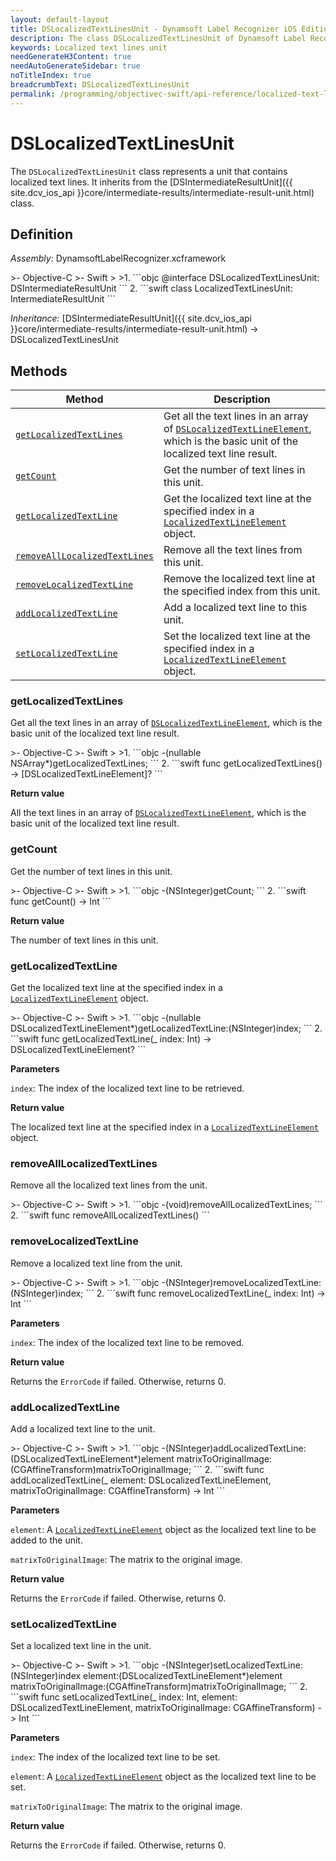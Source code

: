 ```yaml
---
layout: default-layout
title: DSLocalizedTextLinesUnit - Dynamsoft Label Recognizer iOS Edition
description: The class DSLocalizedTextLinesUnit of Dynamsoft Label Recognizer iOS edition represents a unit that contains localized text lines.
keywords: Localized text lines unit
needGenerateH3Content: true
needAutoGenerateSidebar: true
noTitleIndex: true
breadcrumbText: DSLocalizedTextLinesUnit
permalink: /programming/objectivec-swift/api-reference/localized-text-lines-unit.html
---
```


# DSLocalizedTextLinesUnit

The `DSLocalizedTextLinesUnit` class represents a unit that contains localized text lines. It inherits from the [DSIntermediateResultUnit]({{ site.dcv_ios_api }}core/intermediate-results/intermediate-result-unit.html) class.

## Definition

*Assembly:* DynamsoftLabelRecognizer.xcframework

<div class="sample-code-prefix"></div>
>- Objective-C
>- Swift
>
>1. 
```objc
@interface DSLocalizedTextLinesUnit: DSIntermediateResultUnit
```
2. 
```swift
class LocalizedTextLinesUnit: IntermediateResultUnit
```

*Inheritance:* [DSIntermediateResultUnit]({{ site.dcv_ios_api }}core/intermediate-results/intermediate-result-unit.html) -> DSLocalizedTextLinesUnit

## Methods

| Method | Description |
| ------ | ----------- |
| [`getLocalizedTextLines`](#getlocalizedtextlines) | Get all the text lines in an array of [`DSLocalizedTextLineElement`](localized-text-line-element.md), which is the basic unit of the localized text line result. |
| [`getCount`](#getcount) | Get the number of text lines in this unit. |
| [`getLocalizedTextLine`](#getlocalizedtextline) | Get the localized text line at the specified index in a [`LocalizedTextLineElement`](localized-text-line-element.md) object. |
| [`removeAllLocalizedTextLines`](#removealllocalizedtextlines) | Remove all the text lines from this unit. |
| [`removeLocalizedTextLine`](#removelocalizedtextline) | Remove the localized text line at the specified index from this unit. |
| [`addLocalizedTextLine`](#addlocalizedtextline) | Add a localized text line to this unit. |
| [`setLocalizedTextLine`](#setlocalizedtextline) | Set the localized text line at the specified index in a [`LocalizedTextLineElement`](localized-text-line-element.md) object. |

### getLocalizedTextLines

Get all the text lines in an array of [`DSLocalizedTextLineElement`](localized-text-line-element.md), which is the basic unit of the localized text line result.

<div class="sample-code-prefix"></div>
>- Objective-C
>- Swift
>
>1. 
```objc
-(nullable NSArray<DSLocalizedTextLineElement*>*)getLocalizedTextLines;
```
2. 
```swift
func getLocalizedTextLines() -> [DSLocalizedTextLineElement]?
```

**Return value**

All the text lines in an array of [`DSLocalizedTextLineElement`](localized-text-line-element.md), which is the basic unit of the localized text line result.

### getCount

Get the number of text lines in this unit.

<div class="sample-code-prefix"></div>
>- Objective-C
>- Swift
>
>1. 
```objc
-(NSInteger)getCount;
```
2. 
```swift
func getCount() -> Int
```

**Return value**

The number of text lines in this unit.

### getLocalizedTextLine

Get the localized text line at the specified index in a [`LocalizedTextLineElement`](localized-text-line-element.md) object.

<div class="sample-code-prefix"></div>
>- Objective-C
>- Swift
>
>1. 
```objc
-(nullable DSLocalizedTextLineElement*)getLocalizedTextLine:(NSInteger)index;
```
2. 
```swift
func getLocalizedTextLine(_ index: Int) -> DSLocalizedTextLineElement?
```

**Parameters**

`index`: The index of the localized text line to be retrieved.

**Return value**

The localized text line at the specified index in a [`LocalizedTextLineElement`](localized-text-line-element.md) object.

### removeAllLocalizedTextLines

Remove all the localized text lines from the unit.

<div class="sample-code-prefix"></div>
>- Objective-C
>- Swift
>
>1. 
```objc
-(void)removeAllLocalizedTextLines;
```
2. 
```swift
func removeAllLocalizedTextLines()
```

### removeLocalizedTextLine

Remove a localized text line from the unit.

<div class="sample-code-prefix"></div>
>- Objective-C
>- Swift
>
>1. 
```objc
-(NSInteger)removeLocalizedTextLine:(NSInteger)index;
```
2. 
```swift
func removeLocalizedTextLine(_ index: Int) -> Int
```

**Parameters**

`index`: The index of the localized text line to be removed.

**Return value**

Returns the `ErrorCode` if failed. Otherwise, returns 0.

### addLocalizedTextLine

Add a localized text line to the unit.

<div class="sample-code-prefix"></div>
>- Objective-C
>- Swift
>
>1. 
```objc
-(NSInteger)addLocalizedTextLine:(DSLocalizedTextLineElement*)element
           matrixToOriginalImage:(CGAffineTransform)matrixToOriginalImage;
```
2. 
```swift
func addLocalizedTextLine(_ element: DSLocalizedTextLineElement, matrixToOriginalImage: CGAffineTransform) -> Int
```

**Parameters**

`element`: A [`LocalizedTextLineElement`](localized-text-line-element.md) object as the localized text line to be added to the unit.

`matrixToOriginalImage`: The matrix to the original image.

**Return value**

Returns the `ErrorCode` if failed. Otherwise, returns 0.

### setLocalizedTextLine

Set a localized text line in the unit.

<div class="sample-code-prefix"></div>
>- Objective-C
>- Swift
>
>1. 
```objc
-(NSInteger)setLocalizedTextLine:(NSInteger)index
                         element:(DSLocalizedTextLineElement*)element
           matrixToOriginalImage:(CGAffineTransform)matrixToOriginalImage;
```
2. 
```swift
func setLocalizedTextLine(_ index: Int, element: DSLocalizedTextLineElement, matrixToOriginalImage: CGAffineTransform) -> Int
```

**Parameters**

`index`: The index of the localized text line to be set.

`element`:  A [`LocalizedTextLineElement`](localized-text-line-element.md) object as the localized text line to be set.

`matrixToOriginalImage`: The matrix to the original image.

**Return value**

Returns the `ErrorCode` if failed. Otherwise, returns 0.

